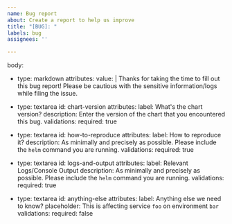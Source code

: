 ```yaml
---
name: Bug report
about: Create a report to help us improve
title: "[BUG]: "
labels: bug
assignees: ''

---
```


body:
  - type: markdown
    attributes:
      value: |
        Thanks for taking the time to fill out this bug report! Please be cautious with the sensitive information/logs while filing the issue.

  - type: textarea
    id: chart-version
    attributes:
      label: What's the chart version?
      description: Enter the version of the chart that you encountered this bug.
    validations:
      required: true

  - type: textarea
    id: how-to-reproduce
    attributes:
      label: How to reproduce it?
      description: As minimally and precisely as possible. Please include the `helm` command you are running.
    validations:
      required: true

  - type: textarea
    id: logs-and-output
    attributes:
      label: Relevant Logs/Console Output
      description: As minimally and precisely as possible. Please include the `helm` command you are running.
    validations:
      required: true

  - type: textarea
    id: anything-else
    attributes:
      label: Anything else we need to know?
      placeholder: This is affecting service `foo` on environment `bar`
    validations:
      required: false
